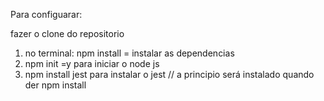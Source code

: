 Para configuarar:

fazer o clone do repositorio
1. no terminal: npm install = instalar as dependencias
2. npm init =y para iniciar o node js
3. npm install jest para instalar o jest
// a principio será instalado quando der npm install

